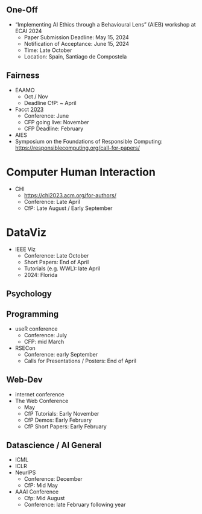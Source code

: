 ## One-Off

- “Implementing AI Ethics through a Behavioural Lens” (AIEB) workshop at ECAI 2024
	- Paper Submission Deadline: May 15, 2024  
	- Notification of Acceptance: June 15, 2024
	- Time: Late October
	- Location: Spain, Santiago de Compostela

## Fairness
- EAAMO
	- Oct / Nov
	- Deadline CfP: ~ April
- Facct [2023](https://facctconference.org/2023/)
	- Conference: June
	- CFP going live: November
	- CFP Deadline: February
- AIES
- Symposium on the Foundations of Responsible Computing: https://responsiblecomputing.org/call-for-papers/

# Computer Human Interaction
- CHI
	- https://chi2023.acm.org/for-authors/
	- Conference: Late April
	- CfP: Late August / Early September

# DataViz
- IEEE Viz
	- Conference: Late October
	- Short Papers:  End of April
	- Tutorials (e.g. WWL): late April
	- 2024: Florida

## Psychology


## Programming
- useR conference
	- Conference: July
	- CFP: mid March
- RSECon
	- Conference: early September
	- Calls for Presentations / Posters: End of April

## Web-Dev

- internet conference
- The Web Conference
	- May
	- CfP Tutorials: Early November
	- CfP Demos: Early February
	- CfP Short Papers: Early February


## Datascience / AI General
- ICML
- ICLR
- NeurIPS
	- Conference: December
	- CfP: Mid May
- AAAI Conference
	- Cfp: Mid August
	- Conference: late February following year